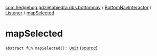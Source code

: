 [com.hedgehog.gdzietabiedra.ribs.bottomnav](../../index.md) / [BottomNavInteractor](../index.md) / [Listener](index.md) / [mapSelected](./map-selected.md)

# mapSelected

`abstract fun mapSelected(): `[`Unit`](https://kotlinlang.org/api/latest/jvm/stdlib/kotlin/-unit/index.html) [(source)](https://github.com/asvid/GdzieTaBiedra/tree/master/app/src/main/java/com/hedgehog/gdzietabiedra/ribs/bottomnav/BottomNavInteractor.kt#L50)